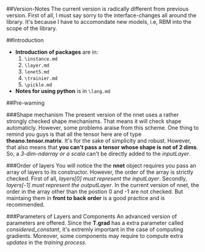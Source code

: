##Version-Notes
The current version is radically different from previous version.
First of all, I must say sorry to the interface-changes all around the library.
It's because I have to accomondate new models, i.e, RBM into the scope of the library.

##Introduction
- __Introduction of packages__ are in:
  1. `\instance.md`
  2. `\layer.md`
  3. `lenet5.md`
  4. `\trainier.md`
  5. `\pickle.md`
- __Notes for using python__ is in `\lang.md`

##Pre-warning

###Shape mechanism
The present version of the nnet uses a rather strongly checked shape mechanisms.
That means it will check shape automaticly. However, some problems araise from this scheme.
One thing to remind you guys is that all the tensor here are of type __theano.tensor.matrix__.
It's for the sake of simplicity and robust. However, that also means that __you can't pass a tensor whose shape is not of 2 dims__.
So, a _3-dim-ndarray or a scala_ can't be directly added to the _inputLayer_.

###Order of layers
You will notice the the __nnet__ object requires you pass an array of layers to its constructor.
However, the order of the array is strictly checked.
First of all, _layers[0] must represent the inputLayer_.
Secondly, _layers[-1] must represent the outputLayer_.
In the current version of nnet, the order in the array other than the postion 0 and -1 are not checked.
But maintaing them in __front to back order__ is a good practice and is recommended.

###Parameters of Layers and Components
An advanced version of parameters are offered.
Since the __T.grad__ has a extra parameter called _considered\_constant_, it's extremly important in the case of computing gradients.
Moreover, some components may require to compute extra _updates_ in the _training process_.
